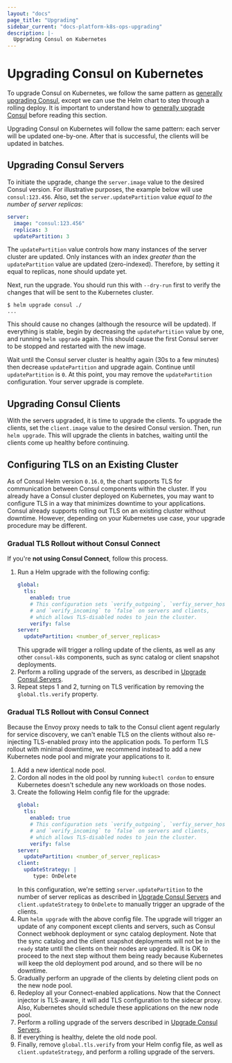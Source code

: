 ```yaml
---
layout: "docs"
page_title: "Upgrading"
sidebar_current: "docs-platform-k8s-ops-upgrading"
description: |-
  Upgrading Consul on Kubernetes
---
```


# Upgrading Consul on Kubernetes

To upgrade Consul on Kubernetes, we follow the same pattern as
[generally upgrading Consul](/docs/upgrading.html), except we can use
the Helm chart to step through a rolling deploy. It is important to understand
how to [generally upgrade Consul](/docs/upgrading.html) before reading this
section.

Upgrading Consul on Kubernetes will follow the same pattern: each server
will be updated one-by-one. After that is successful, the clients will
be updated in batches.

## Upgrading Consul Servers

To initiate the upgrade, change the `server.image` value to the
desired Consul version. For illustrative purposes, the example below will
use `consul:123.456`. Also, set the `server.updatePartition` value
_equal to the number of server replicas_:

```yaml
server:
  image: "consul:123.456"
  replicas: 3
  updatePartition: 3
```

The `updatePartition` value controls how many instances of the server
cluster are updated. Only instances with an index _greater than_ the
`updatePartition` value are updated (zero-indexed). Therefore, by setting
it equal to replicas, none should update yet.

Next, run the upgrade. You should run this with `--dry-run` first to verify
the changes that will be sent to the Kubernetes cluster.

```
$ helm upgrade consul ./
...
```

This should cause no changes (although the resource will be updated). If
everything is stable, begin by decreasing the `updatePartition` value by one,
and running `helm upgrade` again. This should cause the first Consul server
to be stopped and restarted with the new image.

Wait until the Consul server cluster is healthy again (30s to a few minutes)
then decrease `updatePartition` and upgrade again. Continue until
`updatePartition` is `0`. At this point, you may remove the
`updatePartition` configuration. Your server upgrade is complete.

## Upgrading Consul Clients

With the servers upgraded, it is time to upgrade the clients. To upgrade
the clients, set the `client.image` value to the desired Consul version.
Then, run `helm upgrade`. This will upgrade the clients in batches, waiting
until the clients come up healthy before continuing.

## Configuring TLS on an Existing Cluster

As of Consul Helm version `0.16.0`, the chart supports TLS for communication between Consul components
within the cluster. If you already have a Consul cluster deployed on Kubernetes,
you may want to configure TLS in a way that minimizes downtime to your applications.
Consul already supports rolling out TLS on an existing cluster without downtime.
However, depending on your Kubernetes use case, your upgrade procedure may be different.

### Gradual TLS Rollout without Consul Connect

If you're **not using Consul Connect**, follow this process.

1. Run a Helm upgrade with the following config:
   ```yaml
   global:
     tls:
       enabled: true
       # This configuration sets `verify_outgoing`, `verfiy_server_hostname`,
       # and `verify_incoming` to `false` on servers and clients,
       # which allows TLS-disabled nodes to join the cluster.
       verify: false
   server:
     updatePartition: <number_of_server_replicas>
   ```
   This upgrade will trigger a rolling update of the clients, as well as any
   other `consul-k8s` components, such as sync catalog or client snapshot deployments.
1. Perform a rolling upgrade of the servers, as described in
   [Upgrade Consul Servers](#upgrading-consul-servers).
1. Repeat steps 1 and 2, turning on TLS verification by removing the
   `global.tls.verify` property.

### Gradual TLS Rollout with Consul Connect

Because the Envoy proxy needs to talk to the Consul client agent regularly
for service discovery, we can't enable TLS on the clients without also re-injecting
TLS-enabled proxy into the application pods. To perform TLS rollout with minimal
downtime, we recommend instead to add a new Kubernetes node pool and migrate your
applications to it.

1. Add a new identical node pool.
1. Cordon all nodes in the old pool by running `kubectl cordon`
   to ensure Kubernetes doesn't schedule any new workloads on those nodes.
1. Create the following Helm config file for the upgrade:
    ```yaml
    global:
      tls:
        enabled: true
        # This configuration sets `verify_outgoing`, `verfiy_server_hostname`,
        # and `verify_incoming` to `false` on servers and clients,
        # which allows TLS-disabled nodes to join the cluster.
        verify: false
    server:
      updatePartition: <number_of_server_replicas>
    client:
      updateStrategy: |
         type: OnDelete
    ```
   In this configuration, we're setting `server.updatePartition` to the number of
   server replicas as described in [Upgrade Consul Servers](#upgrading-consul-servers)
   and `client.updateStrategy` to `OnDelete` to manually trigger an upgrade of the clients.
1. Run `helm upgrade` with the above config file. The upgrade will trigger an update of any
   component except clients and servers, such as Consul Connect webhook deployment
   or sync catalog deployment. Note that the sync catalog and the client
   snapshot deployments will not be in the `ready` state until the clients on their
   nodes are upgraded. It is OK to proceed to the next step without them being ready
   because Kubernetes will keep the old deployment pod around, and so there will be no
   downtime.
1. Gradually perform an upgrade of the clients by deleting client pods on the new node
   pool.
1. Redeploy all your Connect-enabled applications. Now that the Connect injector is TLS-aware,
   it will add TLS configuration to the sidecar proxy. Also, Kubernetes should schedule
   these applications on the new node pool.
1. Perform a rolling upgrade of the servers described in
   [Upgrade Consul Servers](#upgrading-consul-servers).
1. If everything is healthy, delete the old node pool.
1. Finally, remove `global.tls.verify` from your Helm config file, as well as
   `client.updateStrategy`, and perform a rolling upgrade of the servers.
